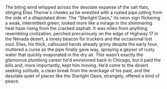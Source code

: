 The biting wind whipped across the desolate expanse of the salt flats, stinging Elias Thorne's cheeks as he wrestled with a rusted pipe jutting from the side of a dilapidated diner. The "Starlight Oasis," its neon sign flickering a weak, intermittent green, looked more like a mirage in the shimmering heat haze rising from the cracked asphalt.  It was miles from anything resembling civilization, perched precariously on the edge of Highway 17 in the Nevada desert, a lonely beacon for truckers and the occasional lost soul. Elias, his thick, calloused hands already grimy despite the early hour, muttered a curse as the pipe finally gave way, spraying a geyser of rusty water that quickly evaporated in the dry air. This wasn't exactly the glamorous plumbing career he'd envisioned back in Chicago, but it paid the bills and, more importantly, kept him moving. He’d come to the desert seeking solitude, a clean break from the wreckage of his past, and the desolate quiet of places like the Starlight Oasis, strangely, offered a kind of peace.
